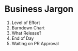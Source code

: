 # Business Jargon

1. Level of Effort
2. Burndown Chart
3. What Release?
4. End of Day
5. Waiting on PR Approval
